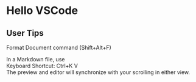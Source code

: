 # Hello VSCode
  
## User Tips
  
Format Document command (Shift+Alt+F)
  
In a Markdown file, use  
Keyboard Shortcut: Ctrl+K V  
The preview and editor will synchronize with your scrolling in either view.